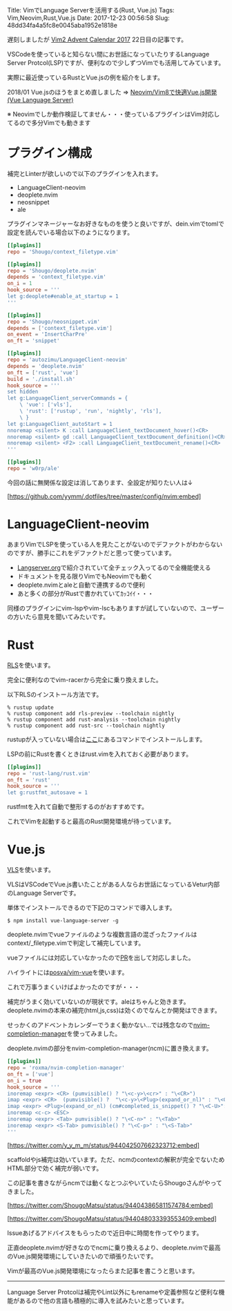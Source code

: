 Title: VimでLanguage Serverを活用する(Rust, Vue.js)
Tags: Vim,Neovim,Rust,Vue.js
Date: 2017-12-23 00:56:58
Slug: 48dd34fa4a5fc8e0045aba1952e1818e

遅刻しましたが [Vim2 Advent Calendar 2017](https://qiita.com/advent-calendar/2017/vim2) 22日目の記事です。

VSCodeを使っていると知らない間にお世話になっていたりするLanguage Server Protcol(LSP)ですが、便利なので少しずつVimでも活用してみています。

実際に最近使っているRustとVue.jsの例を紹介をします。

2018/01 Vue.jsのほうをまとめ直しました => [Neovim/Vim8で快適Vue.js開発(Vue Language Server)](https://muunyblue.github.io/520bae6649b42ff5a3c8c58b7fcfc5a9.html)

※ Neovimでしか動作検証してません・・・使っているプラグインはVim対応してるので多分Vimでも動きます

# プラグイン構成

補完とLinterが欲しいので以下のプラグインを入れます。

- LanguageClient-neovim
- deoplete.nvim
- neosnippet
- ale

プラグインマネージャーなお好きなものを使うと良いですが、dein.vimでtomlで設定を読んでいる場合以下のようになります。

```toml
[[plugins]]
repo = 'Shougo/context_filetype.vim'

[[plugins]]
repo = 'Shougo/deoplete.nvim'
depends = 'context_filetype.vim'
on_i = 1
hook_source = '''
let g:deoplete#enable_at_startup = 1
'''

[[plugins]]
repo = 'Shougo/neosnippet.vim'
depends = ['context_filetype.vim']
on_event = 'InsertCharPre'
on_ft = 'snippet'

[[plugins]]
repo = 'autozimu/LanguageClient-neovim'
depends = 'deoplete.nvim'
on_ft = ['rust', 'vue']
build = './install.sh'
hook_source = '''
set hidden
let g:LanguageClient_serverCommands = {
    \ 'vue': ['vls'],
    \ 'rust': ['rustup', 'run', 'nightly', 'rls'],
    \ }
let g:LanguageClient_autoStart = 1
nnoremap <silent> K :call LanguageClient_textDocument_hover()<CR>
nnoremap <silent> gd :call LanguageClient_textDocument_definition()<CR>
nnoremap <silent> <F2> :call LanguageClient_textDocument_rename()<CR>
'''

[[plugins]]
repo = 'w0rp/ale'
```

今回の話に無関係な設定は消してあります、全設定が知りたい人は↓

[https://github.com/yymm/.dotfiles/tree/master/config/nvim:embed]

# LanguageClient-neovim

あまりVimでLSPを使っている人を見たことがないのでデファクトがわからないのですが、勝手にこれをデファクトだと思って使っています。

- [Langserver.org](https://langserver.org/)で紹介されていて全チェック入ってるので全機能使える
- ドキュメントを見る限りVimでもNeovimでも動く
- deoplete.nvimとaleと自動で連携するので便利
- あと多くの部分がRustで書かれていてｶｯｺｲｲ・・・

同様のプラグインにvim-lspやvim-lscもありますが試していないので、ユーザーの方いたら意見を聞いてみたいです。

# Rust

[RLS](https://github.com/rust-lang-nursery/rls)を使います。

完全に便利なのでvim-racerから完全に乗り換えました。

以下RLSのインストール方法です。

```shell
% rustup update
% rustup component add rls-preview --toolchain nightly
% rustup component add rust-analysis --toolchain nightly
% rustup component add rust-src --toolchain nightly
```

rustupが入っていない場合は[ここ](https://www.rustup.rs/)にあるコマンドでインストールします。

LSPの前にRustを書くときはrust.vimを入れておく必要があります。

```toml
[[plugins]]
repo = 'rust-lang/rust.vim'
on_ft = 'rust'
hook_source = '''
let g:rustfmt_autosave = 1
```

rustfmtを入れて自動で整形するのがおすすめです。

これでVimを起動すると最高のRust開発環境が待っています。

# Vue.js

[VLS](https://github.com/vuejs/vetur/tree/master/server)を使います。

VLSはVSCodeでVue.js書いたことがある人ならお世話になっているVetur内部のLanguage Serverです。

単体でインストールできるので下記のコマンドで導入します。

```shell
$ npm install vue-language-server -g
```

deoplete.nvimでvueファイルのような複数言語の混ざったファイルはcontext/_filetype.vimで判定して補完しています。

vueファイルには対応していなかったので[PR](https://github.com/Shougo/context_filetype.vim/pull/33)を出して対応しました。

ハイライトには[posva/vim-vue](https://github.com/posva/vim-vue)を使います。

これで万事うまくいけばよかったのですが・・・

補完がうまく効いていないのが現状です。aleはちゃんと効きます。deoplete.nvimの本来の補完(html,js,css)は効くのでなんとか開発はできます。

せっかくのアドベントカレンダーでうまく動かない...では残念なので[nvim-completion-manager](https://github.com/roxma/nvim-completion-manager)を使ってみました。

deoplete.nvimの部分をnvim-completion-manager(ncm)に置き換えます。

```toml
[[plugins]]
repo = 'roxma/nvim-completion-manager'
on_ft = ['vue']
on_i = true
hook_source = '''
inoremap <expr> <CR> (pumvisible() ? "\<c-y>\<cr>" : "\<CR>")
imap <expr> <CR>  (pumvisible() ?  "\<c-y>\<Plug>(expand_or_nl)" : "\<CR>")
imap <expr> <Plug>(expand_or_nl) (cm#completed_is_snippet() ? "\<C-U>":"\<CR>")
inoremap <c-c> <ESC>
inoremap <expr> <Tab> pumvisible() ? "\<C-n>" : "\<Tab>"
inoremap <expr> <S-Tab> pumvisible() ? "\<C-p>" : "\<S-Tab>"
'''
```

[https://twitter.com/y_y_m_m/status/944042507662323712:embed]

scaffoldやjs補完は効いています。ただ、ncmのcontextの解釈が完全でないためHTML部分で効く補完が弱いです。

この記事を書きながらncmでは動くなとつぶやいていたらShougoさんがやってきました。

[https://twitter.com/ShougoMatsu/status/944043865811574784:embed]

[https://twitter.com/ShougoMatsu/status/944048033393553409:embed]

Issueあげるアドバイスをもらったので近日中に時間を作ってやります。

正直deoplete.nvimが好きなのでncmに乗り換えるより、deoplete.nvimで最高のVue.js開発環境にしていきたいので頑張りたいです。

Vimが最高のVue.js開発環境になったらまた記事を書こうと思います。

---

Language Server Protcolは補完やLint以外にもrenameや定義参照など便利な機能があるので他の言語も積極的に導入を試みたいと思っています。
